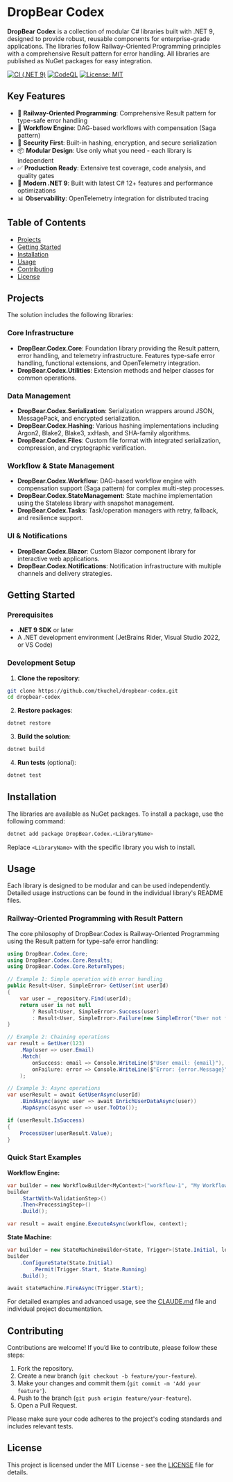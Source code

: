 # DropBear Codex

**DropBear Codex** is a collection of modular C# libraries built with .NET 9, designed to provide robust, reusable components for enterprise-grade applications. The libraries follow Railway-Oriented Programming principles with a comprehensive Result pattern for error handling. All libraries are published as NuGet packages for easy integration.

[![CI (.NET 9)](https://github.com/tkuchel/DropBear.Codex/actions/workflows/ci.yml/badge.svg)](https://github.com/tkuchel/DropBear.Codex/actions/workflows/ci.yml)
[![CodeQL](https://github.com/tkuchel/DropBear.Codex/actions/workflows/codeql.yml/badge.svg)](https://github.com/tkuchel/DropBear.Codex/actions/workflows/codeql.yml)
[![License: MIT](https://img.shields.io/badge/License-MIT-yellow.svg)](https://opensource.org/licenses/MIT)

## Key Features

- 🎯 **Railway-Oriented Programming**: Comprehensive Result pattern for type-safe error handling
- 🔄 **Workflow Engine**: DAG-based workflows with compensation (Saga pattern)
- 🔐 **Security First**: Built-in hashing, encryption, and secure serialization
- 📦 **Modular Design**: Use only what you need - each library is independent
- ✅ **Production Ready**: Extensive test coverage, code analysis, and quality gates
- 🚀 **Modern .NET 9**: Built with latest C# 12+ features and performance optimizations
- 📊 **Observability**: OpenTelemetry integration for distributed tracing

## Table of Contents
- [Projects](#projects)
- [Getting Started](#getting-started)
- [Installation](#installation)
- [Usage](#usage)
- [Contributing](#contributing)
- [License](#license)

## Projects
The solution includes the following libraries:

### Core Infrastructure
- **DropBear.Codex.Core**: Foundation library providing the Result pattern, error handling, and telemetry infrastructure. Features type-safe error handling, functional extensions, and OpenTelemetry integration.
- **DropBear.Codex.Utilities**: Extension methods and helper classes for common operations.

### Data Management
- **DropBear.Codex.Serialization**: Serialization wrappers around JSON, MessagePack, and encrypted serialization.
- **DropBear.Codex.Hashing**: Various hashing implementations including Argon2, Blake2, Blake3, xxHash, and SHA-family algorithms.
- **DropBear.Codex.Files**: Custom file format with integrated serialization, compression, and cryptographic verification.

### Workflow & State Management
- **DropBear.Codex.Workflow**: DAG-based workflow engine with compensation support (Saga pattern) for complex multi-step processes.
- **DropBear.Codex.StateManagement**: State machine implementation using the Stateless library with snapshot management.
- **DropBear.Codex.Tasks**: Task/operation managers with retry, fallback, and resilience support.

### UI & Notifications
- **DropBear.Codex.Blazor**: Custom Blazor component library for interactive web applications.
- **DropBear.Codex.Notifications**: Notification infrastructure with multiple channels and delivery strategies.

## Getting Started

### Prerequisites
- **.NET 9 SDK** or later
- A .NET development environment (JetBrains Rider, Visual Studio 2022, or VS Code)

### Development Setup

1. **Clone the repository**:
```bash
git clone https://github.com/tkuchel/dropbear-codex.git
cd dropbear-codex
```

2. **Restore packages**:
```bash
dotnet restore
```

3. **Build the solution**:
```bash
dotnet build
```

4. **Run tests** (optional):
```bash
dotnet test
```

## Installation
The libraries are available as NuGet packages. To install a package, use the following command:

```bash
dotnet add package DropBear.Codex.<LibraryName>
```

Replace `<LibraryName>` with the specific library you wish to install.

## Usage
Each library is designed to be modular and can be used independently. Detailed usage instructions can be found in the individual library's README files.

### Railway-Oriented Programming with Result Pattern

The core philosophy of DropBear.Codex is Railway-Oriented Programming using the Result pattern for type-safe error handling:

```csharp
using DropBear.Codex.Core;
using DropBear.Codex.Core.Results;
using DropBear.Codex.Core.ReturnTypes;

// Example 1: Simple operation with error handling
public Result<User, SimpleError> GetUser(int userId)
{
    var user = _repository.Find(userId);
    return user is not null
        ? Result<User, SimpleError>.Success(user)
        : Result<User, SimpleError>.Failure(new SimpleError("User not found"));
}

// Example 2: Chaining operations
var result = GetUser(123)
    .Map(user => user.Email)
    .Match(
        onSuccess: email => Console.WriteLine($"User email: {email}"),
        onFailure: error => Console.WriteLine($"Error: {error.Message}")
    );

// Example 3: Async operations
var userResult = await GetUserAsync(userId)
    .BindAsync(async user => await EnrichUserDataAsync(user))
    .MapAsync(async user => user.ToDto());

if (userResult.IsSuccess)
{
    ProcessUser(userResult.Value);
}
```

### Quick Start Examples

**Workflow Engine:**
```csharp
var builder = new WorkflowBuilder<MyContext>("workflow-1", "My Workflow");
builder
    .StartWith<ValidationStep>()
    .Then<ProcessingStep>()
    .Build();

var result = await engine.ExecuteAsync(workflow, context);
```

**State Machine:**
```csharp
var builder = new StateMachineBuilder<State, Trigger>(State.Initial, logger);
builder
    .ConfigureState(State.Initial)
        .Permit(Trigger.Start, State.Running)
    .Build();

await stateMachine.FireAsync(Trigger.Start);
```

For detailed examples and advanced usage, see the [CLAUDE.md](CLAUDE.md) file and individual project documentation.

## Contributing
Contributions are welcome! If you’d like to contribute, please follow these steps:

1. Fork the repository.
2. Create a new branch (`git checkout -b feature/your-feature`).
3. Make your changes and commit them (`git commit -m 'Add your feature'`).
4. Push to the branch (`git push origin feature/your-feature`).
5. Open a Pull Request.

Please make sure your code adheres to the project's coding standards and includes relevant tests.

## License
This project is licensed under the MIT License - see the [LICENSE](LICENSE) file for details.
